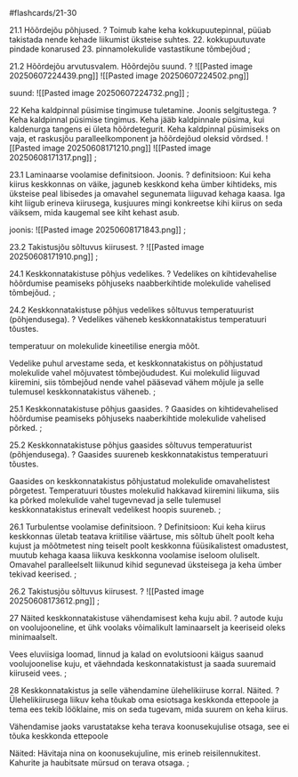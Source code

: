 #flashcards/21-30

21.1 Hõõrdejõu põhjused.
?
Toimub kahe keha kokkupuutepinnal, püüab takistada nende kehade liikumist üksteise suhtes.
22. kokkupuutuvate pindade konarused
23. pinnamolekulide vastastikune tõmbejõud
;

21.2  Hõõrdejõu arvutusvalem. Hõõrdejõu suund.
?
![[Pasted image 20250607224439.png]]
![[Pasted image 20250607224502.png]]

suund:
![[Pasted image 20250607224732.png]]
;

22 Keha kaldpinnal püsimise tingimuse tuletamine. Joonis selgitustega.
?
Keha kaldpinnal püsimise tingimus. Keha jääb kaldpinnale püsima, kui kaldenurga tangens ei ületa hõõrdetegurit.
Keha kaldpinnal püsimiseks on vaja, et raskusjõu paralleelkomponent ja hõõrdejõud oleksid võrdsed.
![[Pasted image 20250608171210.png]]
![[Pasted image 20250608171317.png]]
;

23.1 Laminaarse voolamise definitsioon. Joonis.
?
definitsioon:
Kui keha kiirus keskkonnas on väike, jaguneb keskkond keha ümber kihtideks, mis üksteise
peal libisedes ja omavahel segunemata liiguvad kehaga kaasa. Iga kiht liigub erineva kiirusega, kusjuures mingi konkreetse kihi kiirus on seda väiksem, mida kaugemal see kiht kehast asub.

joonis:
![[Pasted image 20250608171843.png]]
;

23.2 Takistusjõu sõltuvus kiirusest.
?
![[Pasted image 20250608171910.png]]
;

24.1 Keskkonnatakistuse põhjus vedelikes.
?
Vedelikes on kihtidevahelise hõõrdumise peamiseks põhjuseks naabberkihtide molekulide vahelised tõmbejõud.
;

24.2  Keskkonnatakistuse põhjus vedelikes sõltuvus temperatuurist (põhjendusega).
?
Vedelikes väheneb keskkonnatakistus temperatuuri tõustes.

temperatuur on molekulide kineetilise energia mõõt.

Vedelike puhul arvestame seda, et keskkonnatakistus on põhjustatud molekulide vahel mõjuvatest tõmbejõududest. Kui molekulid liiguvad kiiremini, siis tõmbejõud nende vahel pääsevad vähem mõjule ja selle tulemusel
keskkonnatakistus väheneb.
;

25.1 Keskkonnatakistuse põhjus gaasides.
?
Gaasides on kihtidevahelised hõõrdumise peamiseks põhjuseks naaberkihtide molekulide vahelised põrked.
;

25.2 Keskkonnatakistuse põhjus gaasides sõltuvus  temperatuurist (põhjendusega).
?
Gaasides suureneb keskkonnatakistus temperatuuri tõustes.

Gaasides on keskkonnatakistus põhjustatud molekulide omavahelistest põrgetest. Temperatuuri tõustes molekulid hakkavad kiiremini liikuma, siis ka põrked molekulide vahel tugevnevad ja selle tulemusel keskkonnatakistus erinevalt vedelikest hoopis suureneb.
;

26.1 Turbulentse voolamise definitsioon.
?
Definitsioon:
Kui keha kiirus keskkonnas ületab teatava kriitilise väärtuse, mis sõltub ühelt poolt keha kujust ja mõõtmetest ning teiselt poolt
keskkonna füüsikalistest omadustest, muutub kehaga kaasa liikuva keskkonna
voolamise iseloom oluliselt. Omavahel paralleelselt liikunud kihid segunevad
üksteisega ja keha ümber tekivad keerised. 
;

26.2 Takistusjõu sõltuvus kiirusest.
?
![[Pasted image 20250608173612.png]]
;

27 Näited keskkonnatakistuse vähendamisest keha kuju abil.
?
autode kuju on voolujooneline, et ühk voolaks võimalikult laminaarselt ja keeriseid oleks minimaalselt.

Vees eluviisiga loomad, linnud ja kalad on evolutsiooni käigus saanud voolujoonelise kuju, et väehndada keskonnatakistust ja saada suuremaid kiiruseid vees.
;

28 Keskkonnatakistus ja selle vähendamine ülehelikiiruse korral. Näited.
?
Ülehelikiirusega liikuv keha tõukab oma
esiotsaga keskkonda ettepoole ja tema ees tekib lööklaine, mis on seda tugevam, mida suurem on keha kiirus.

Vähendamise jaoks varustatakse keha terava koonusekujulise otsaga, see ei tõuka keskkonda ettepoole

Näited:
Hävitaja nina on koonusekujuline, mis erineb reisilennukitest.
Kahurite ja haubitsate mürsud on terava otsaga.
;